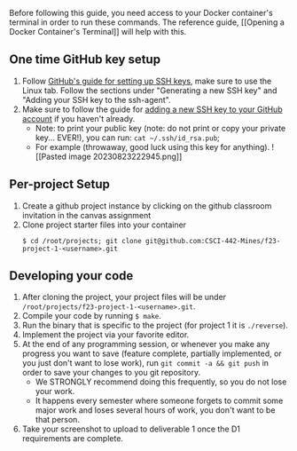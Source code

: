 Before following this guide, you need access to your Docker container's terminal in order to run these commands. The reference guide, [[Opening a Docker Container's Terminal]] will help with this.


## One time  GitHub key setup
1. Follow [GitHub's guide for setting up SSH keys](https://docs.github.com/en/authentication/connecting-to-github-with-ssh/generating-a-new-ssh-key-and-adding-it-to-the-ssh-agent?platform=linux), make sure to use the Linux tab. Follow the sections under "Generating a new SSH key" and "Adding your SSH key to the ssh-agent".
2.  Make sure to follow the guide for [adding a new SSH key to your GitHub account](https://docs.github.com/en/authentication/connecting-to-github-with-ssh/adding-a-new-ssh-key-to-your-github-account) if you haven't already.
	* Note: to print your public key (note: do not print or copy your private key... EVER!), you can run: `cat ~/.ssh/id_rsa.pub`;
	* For example (throwaway, good luck using this key for anything).
		![[Pasted image 20230823222945.png]]


## Per-project Setup
1. Create a github project instance by clicking on the github classroom invitation in the canvas assignment 
2. Clone project starter files into your container
	```
	$ cd /root/projects; git clone git@github.com:CSCI-442-Mines/f23-project-1-<username>.git
	```

## Developing your code
1. After cloning the project, your project files will be under `/root/projects/f23-project-1-<username>.git`.
2. Compile your code by running `$ make`.
3. Run the binary that is specific to the project (for project 1 it is `./reverse`).
4. Implement the project via your favorite editor.
5. At the end of any programming session, or whenever you make any progress you want to save (feature complete, partially implemented, or you just don't want to lose work), run `git commit -a && git push` in order to save your changes to you git repository. 
	* We STRONGLY recommend doing this frequently, so you do not lose your work.
	* It happens every semester where someone forgets to commit some major work and loses several hours of work, you don't want to be that person.
6. Take your screenshot to upload to deliverable 1 once the D1 requirements are complete.
